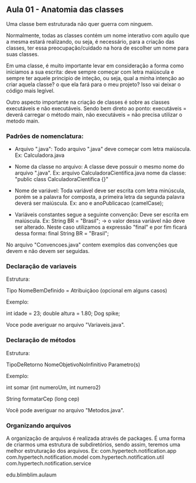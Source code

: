 ## Aula 01 - Anatomia das classes

Uma classe bem estruturada não quer guerra com ninguem.

Normalmente, todas as classes contém um nome interativo com aquilo que a mesma estará realizando, ou seja, é necessário, para a criação das classes, ter essa preocupação/cuidado na hora de escolher um nome para suas classes.

Em uma classe, é muito importante levar em consideração a forma como iniciamos a sua escrita: deve sempre começar com letra maiúscula e sempre ter aquele principio de inteção, ou seja, qual a minha intenção ao criar aquela classe? o que ela fará para o meu projeto? Isso vai deixar o código mais legível.

Outro aspecto importante na criação de classes é sobre as classes executáveis e não executáveis. Sendo bem direto ao ponto: executáveis = deverá carregar o método main, não executáveis = não precisa utilizar o metodo main.

### Padrões de nomenclatura:
- Arquivo ".java": Todo arquivo ".java" deve começar com letra maiúscula. Ex: Calculadora.java

- Nome da classe no arquivo: A classe deve possuir o mesmo nome do arquivo ".java".
Ex: arquivo CalculadoraCientifica.java
    nome da classe: "public class CalculadoraCientifica {}"

- Nome de variável: Toda variável deve ser escrita com letra minúscula, porém se a palavra for composta, a primeira letra da segunda palavra deverá ser maiúscula. Ex: ano e anoPublicacao (camelCase);

- Variáveis constantes segue a seguinte convenção: Deve ser escrita em maiúscula. Ex:
    String BR = "Brasil"; -> o valor dessa variável não deve ser alterado. Neste caso utilizamos a expressão "final" e por fim ficará dessa forma:
    final String BR = "Brasil";

No arquivo "Convencoes.java" contem exemplos das convenções que devem e não devem ser seguidas.


### Declaração de variaveis
Estrutura:

Tipo NomeBemDefinido = Atribuiçãoo (opcional em alguns casos)

Exemplo:

int idade = 23;
double altura = 1.80;
Dog spike;

Voce pode averiguar no arquivo "Variaveis.java".


### Declaração de métodos
Estrutura:

TipoDeRetorno NomeObjetivoNoInfinitivo Parametro(s)

Exemplo:

int somar (int numeroUm, int numero2)

String formatarCep (long cep)

Você pode averiguar no arquivo "Metodos.java".

### Organizando arquivos
A organização de arquivos é realizada através de packages. É uma forma de criarmos uma estrutura de subdiretórios, sendo assim, teremos uma melhor estruturação dos arquivos.
Ex:
com.hypertech.notification.app
com.hypertech.notification.model
com.hypertech.notification.util
com.hypertech.notification.service


edu.blimblim.aulaum

